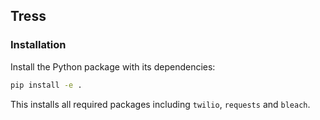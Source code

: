 ## Tress

### Installation

Install the Python package with its dependencies:

```bash
pip install -e .
```

This installs all required packages including `twilio`, `requests` and `bleach`.
